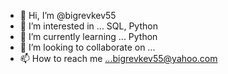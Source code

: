 - 👋 Hi, I’m @bigrevkev55
- 👀 I’m interested in ... SQL, Python
- 🌱 I’m currently learning ... Python
- 💞️ I’m looking to collaborate on ...
- 📫 How to reach me ...bigrevkev55@yahoo.com

<!---
bigrevkev55/bigrevkev55 is a ✨ special ✨ repository because its `README.md` (this file) appears on your GitHub profile.
You can click the Preview link to take a look at your changes.
--->
